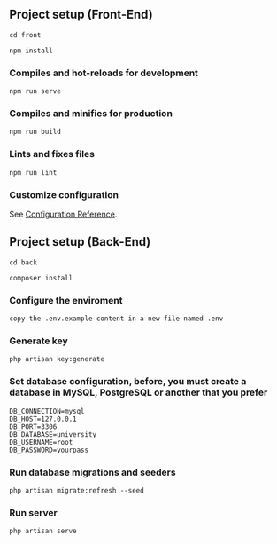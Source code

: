 ## Project setup (Front-End)

```
cd front
```

```
npm install
```

### Compiles and hot-reloads for development
```
npm run serve
```

### Compiles and minifies for production
```
npm run build
```

### Lints and fixes files
```
npm run lint
```

### Customize configuration
See [Configuration Reference](https://cli.vuejs.org/config/).

## Project setup (Back-End)

```
cd back
```

```
composer install
```
### Configure the enviroment

```
copy the .env.example content in a new file named .env
```

### Generate key

```
php artisan key:generate
```

### Set database configuration, before, you must create a database in MySQL, PostgreSQL or another that you prefer

```
DB_CONNECTION=mysql
DB_HOST=127.0.0.1
DB_PORT=3306
DB_DATABASE=university
DB_USERNAME=root
DB_PASSWORD=yourpass
```

### Run database migrations and seeders

```
php artisan migrate:refresh --seed
```

### Run server

```
php artisan serve
```